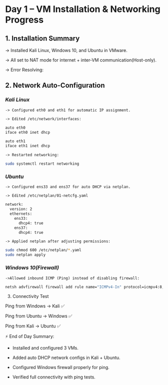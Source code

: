 # **Day 1 – VM Installation & Networking Progress**

## 1. Installation Summary

-> Installed Kali Linux, Windows 10, and Ubuntu in VMware.

-> All set to NAT mode for internet + inter-VM communication(Host-only).

-> Error Resolving:

## 2. Network Auto-Configuration

###     *Kali Linux*

    -> Configured eth0 and eth1 for automatic IP assignment.

    -> Edited /etc/network/interfaces:

```bash 
auto eth0
iface eth0 inet dhcp

auto eth1
iface eth1 inet dhcp
```
    -> Restarted networking:

```bash
sudo systemctl restart networking
```

###     *Ubuntu*

    -> Configured ens33 and ens37 for auto DHCP via netplan.

    -> Edited /etc/netplan/01-netcfg.yaml

```bash
network:
  version: 2
  ethernets:
    ens33:
      dhcp4: true
    ens37:
      dhcp4: true
```
    -> Applied netplan after adjusting permissions:

```bash
sudo chmod 600 /etc/netplan/*.yaml
sudo netplan apply
```

###     *Windows 10(Firewall)*

    ->Allowed inbound ICMP (Ping) instead of disabling firewall:

```bash
netsh advfirewall firewall add rule name="ICMPv4-In" protocol=icmpv4:8,any dir=in action=allow
```

3. Connectivity Test

Ping from Windows → Kali ✅

Ping from Ubuntu → Windows ✅

Ping from Kali → Ubuntu ✅

⚡ End of Day Summary:

- Installed and configured 3 VMs.

- Added auto DHCP network configs in Kali + Ubuntu.

- Configured Windows firewall properly for ping.

- Verified full connectivity with ping tests.